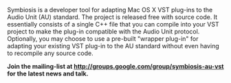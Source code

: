 Symbiosis is a developer tool for adapting Mac OS X VST plug-ins to the Audio Unit (AU) standard. The project is released free with source code. It essentially consists of a single C++ file that you can compile into your VST project to make the plug-in compatible with the Audio Unit protocol. Optionally, you may choose to use a pre-built "wrapper plug-in" for adapting your existing VST plug-in to the AU standard without even having to recompile any source code.

**Join the mailing-list at http://groups.google.com/group/symbiosis-au-vst for the latest news and talk.**